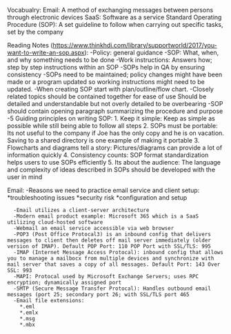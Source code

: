 Vocabualry:
    Email: A method of exchanging messages between persons through electronic devices
    SaaS: Software as a service
    Standard Operating Procedure (SOP): A set guideline to follow when carrying out specific tasks, set by the company
 
 Reading Notes (https://www.thinkhdi.com/library/supportworld/2017/you-want-to-write-an-sop.aspx): 
        -Policy: general guidance
        -SOP: What, when, and why something needs to be done
        -Work instructions: Answers how; step by step instructions within an SOP
        -SOPs help in QA by ensuring consistency
        -SOPs need to be maintained; policy changes might have been made or a program updated so working instructions might need to be updated.
        -When creating SOP start with plan/outline/flow chart. 
        -Closely related topics should be contained together for ease of use
        Should be detailed and understandable but not overly detailed to be overbearing
        -SOP should contain opening paragraph summarizing the procedure and purpose
        -5 Guiding principles on writing SOP:
            1. Keep it simple: Keep as simple as possible while still being able to follow all steps
            2. SOPs must be portable: Its not useful to the company if Joe has the only copy and he is on vacation. Saving to a shared directory is one example of making it portable
            3. Flowcharts and diagrams tell a story: Pictures/diagrams can provide a lot of information quickly
            4. Consistency counts: SOP format standardization helps users to use SOPs efficiently 
            5. Its about the audience: The language and complexity of ideas described in SOPs should be developed with the user in mind
    
 
   Email:
      -Reasons we need to practice email service and client setup: 
        *troubleshooting issues
        *security risk
        *configuration and setup
        
      -Email utilizes a client-server architecture 
      -Modern email product example: Microsoft 365 which is a SaaS utilizing cloud-hosted software
      -Webmail an email service accessible via web browser
      -POP3 (Post Office Protocal3) is an inbound config that delivers messages to client then deletes off mail server immediately (older version of IMAP). Default POP Port: 110 POP Port with SSL/TLS: 995
      -IMAP (Internet Message Access Protocal): inbound config that allows you to manage a mailbocx from multiple devices and synchronize with mail server that saves a copy of all messages. Default Port: 143 Over SSL: 993
      -MAPI: Protocal used by Microsoft Exchange Servers; uses RPC encryption; dynamically assigned port
      -SMTP (Secure Message Transfer Protocal): Handles outbound email messages (port 25; secondary port 26; with SSL/TLS port 465
      -Email file extensions:
        *.eml
        *.emlx
        *.msg
        *.mbx
       
      
      
      
